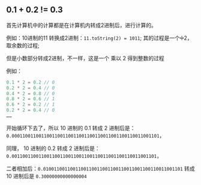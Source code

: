 ## 0.1 + 0.2 != 0.3 

首先计算机中的计算都是在计算机内转成2进制后，进行计算的。

例如：10进制的11 转换成2进制：`11.toString(2) = 1011`;
其的过程是一个➗2，取余数的过程;

但是小数部分转成2进制，不一样，这是一个 乘以 2 得到整数的过程

例如：

```js
0.1 * 2 = 0.2 // 0
0.2 * 2 = 0.4 // 0 
0.4 * 2 = 0.8 // 0
0.8 * 2 = 0.6 // 1
0.6 * 2 = 0.2 // 1
0.2 * 2 = 0.4 // 0
……

```

开始循环下去了，所以 10 进制的 0.1 转成 2 进制后是：`0.0001100110011001100110011001100110011001100110011001101`，

同理， 10 进制的 0.2 转成 2 进制后是：`0.001100110011001100110011001100110011001100110011001101`，

二者相加后：`0.0100110011001100110011001100110011001100110011001101` 转成 10 进制后是 `0.30000000000000004`

